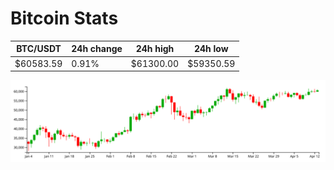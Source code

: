 # Bitcoin Stats

BTC/USDT|24h change|24h high|24h low|
|---|---|---|---|
|$60583.59|0.91%|$61300.00|$59350.59|

<img src="./chart.svg">
